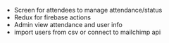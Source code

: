 - Screen for attendees to manage attendance/status
- Redux for firebase actions
- Admin view attendance and user info
- import users from csv or connect to mailchimp api